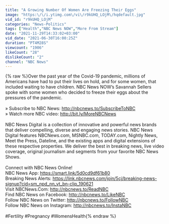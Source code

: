 ```yaml
---
title: "A Growing Number Of Women Are Freezing Their Eggs"
image: "https:\/\/i.ytimg.com\/vi\/r9kUHQ_LOjM\/hqdefault.jpg"
vid_id: "r9kUHQ_LOjM"
categories: "News-Politics"
tags: ["Health","NBC News NOW","More From Stream"]
date: "2021-11-29T14:33:02+03:00"
vid_date: "2021-06-30T16:00:25Z"
duration: "PT4M28S"
viewcount: "1906"
likeCount: "28"
dislikeCount: "2"
channel: "NBC News"
---
```

{% raw %}Over the past year of the Covid-19 pandemic, millions of Americans have had to put their lives on hold, and for some women, that included waiting to have children. NBC News NOW’s Savannah Sellers spoke with some women who decided to freeze their eggs about the pressures of the pandemic.  <br /><br />» Subscribe to NBC News: <a rel="nofollow" target="blank" href="http://nbcnews.to/SubscribeToNBC">http://nbcnews.to/SubscribeToNBC</a><br />» Watch more NBC video: <a rel="nofollow" target="blank" href="http://bit.ly/MoreNBCNews">http://bit.ly/MoreNBCNews</a><br /><br />NBC News Digital is a collection of innovative and powerful news brands that deliver compelling, diverse and engaging news stories. NBC News Digital features NBCNews.com, MSNBC.com, TODAY.com, Nightly News, Meet the Press, Dateline, and the existing apps and digital extensions of these respective properties.  We deliver the best in breaking news, live video coverage, original journalism and segments from your favorite NBC News Shows.<br /><br />Connect with NBC News Online!<br />NBC News App: <a rel="nofollow" target="blank" href="https://smart.link/5d0cd9df61b80">https://smart.link/5d0cd9df61b80</a><br />Breaking News Alerts: <a rel="nofollow" target="blank" href="https://link.nbcnews.com/join/5cj/breaking-news-signup?cid=sm_npd_nn_yt_bn-clip_190621">https://link.nbcnews.com/join/5cj/breaking-news-signup?cid=sm_npd_nn_yt_bn-clip_190621</a><br />Visit NBCNews.Com: <a rel="nofollow" target="blank" href="http://nbcnews.to/ReadNBC">http://nbcnews.to/ReadNBC</a><br />Find NBC News on Facebook: <a rel="nofollow" target="blank" href="http://nbcnews.to/LikeNBC">http://nbcnews.to/LikeNBC</a><br />Follow NBC News on Twitter: <a rel="nofollow" target="blank" href="http://nbcnews.to/FollowNBC">http://nbcnews.to/FollowNBC</a><br />Follow NBC News on Instagram: <a rel="nofollow" target="blank" href="http://nbcnews.to/InstaNBC">http://nbcnews.to/InstaNBC</a><br /><br />#Fertility #Pregnancy #WomensHealth{% endraw %}
